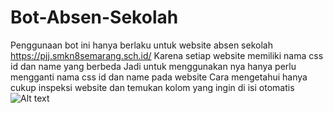 # Bot-Absen-Sekolah
Penggunaan bot ini hanya berlaku untuk website absen sekolah https://pjj.smkn8semarang.sch.id/ Karena setiap website memiliki nama css id dan name yang berbeda Jadi untuk menggunakan nya hanya perlu mengganti nama css id dan name pada website Cara mengetahui hanya cukup inspeksi website dan temukan kolom yang ingin di isi otomatis 
![Alt text](https://github.com/ErisCapricron123/Absen-Sekolah-Otomatis/blob/main/ss1.png?raw=true "Optional title")
